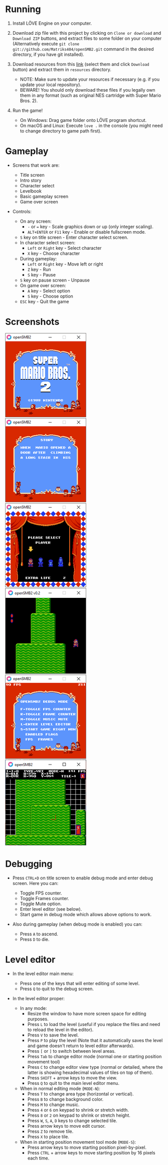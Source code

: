 # Running

1. Install LÖVE Engine on your computer.

2. Download zip file with this project by clicking on `Clone or download` and `Download ZIP` buttons, and extract files to some folder on your computer (Alternatively execute `git clone git://github.com/Matriks404/openSMB2.git` command in the desired directory, if you have git installed).

3. Download resources from this [link](https://drive.google.com/drive/folders/1Gqw8yUSekHwrbAnHErZbr7AdeugurBRq?usp=sharing) (select them and click `Download` button) and extract them in `resources` directory.

	* NOTE: Make sure to update your resources if necessary (e.g. if you update your local repository).
	* BEWARE! You should only download these files if you legally own them in any format (such as original NES cartridge with Super Mario Bros. 2).

4. Run the game!
	* On Windows: Drag game folder onto LÖVE program shortcut.
	* On macOS and Linux: Execute `love .` in the console (you might need to change directory to game path first).

# Gameplay

* Screens that work are:
	* Title screen
	* Intro story
	* Character select
	* Levelbook
	* Basic gameplay screen
	* Game over screen

* Controls:
	* On any screen:
		* `-` or `=` key - Scale graphics down or up (only integer scaling).
		* `ALT+ENTER` or `F11` key - Enable or disable fullscreen mode.
	* `S` key on title screen - Enter character select screen.
	* In character select screen:
		* `Left` or `Right` key - Select character
		* `X` key - Choose character
	* During gameplay:
		* `Left` or `Right` key - Move left or right
		* `Z` key - Run
		* `S` key - Pause
	* `S` key on pause screen - Unpause
	* On game over screen:
		* `A` key - Select option
		* `S` key - Choose option
	* `ESC` key - Quit the game

# Screenshots

![Title screen](/screenshots/1.png)
![Intro story](/screenshots/2.png)
![Character select](/screenshots/3.png)
![Gameplay](/screenshots/4.png)
![Debug screen](/screenshots/5.png)
![Level editor](/screenshots/6.png)


# Debugging

* Press `CTRL+D` on title screen to enable debug mode and enter debug screen. Here you can:
	* Toggle FPS counter.
	* Toggle Frames counter.
	* Toggle Mute option.
	* Enter level editor (see below).
	* Start game in debug mode which allows above options to work.

* Also during gameplay (when debug mode is enabled) you can:
	* Press `A` to ascend.
	* Press `D` to die.

# Level editor

* In the level editor main menu:
	* Press one of the keys that will enter editing of some level.
	* Press `Q` to quit to the debug screen.

* In the level editor proper:
	* In any mode:
		* Resize the window to have more screen space for editing purposes.
		* Press `L` to load the level (useful if you replace the files and need to reload the level in the editor).
		* Press `V` to save the level.
		* Press `P` to play the level (Note that it automatically saves the level and game doesn't return to level editor afterwards).
		* Press `[` or `]` to switch between level areas.
		* Press `Tab` to change editor mode (normal one or starting position movement tool)
		* Press `C` to change editor view type (normal or detailed, where the latter is showing hexadecimal values of tiles on top of them).
		* Press `SHIFT` + arrow keys to move the view.
		* Press `Q` to quit to the main level editor menu.
	* When in normal editing mode (`MODE-N`):
		* Press `T` to change area type (horizontal or vertical).
		* Press `B` to change background color.
		* Press `M` to change music.
		* Press `4` or `6` on keypad to shrink or stretch width.
		* Press `8` or `2` on keypad to shrink or stretch height.
		* Press `W`, `S`, `A`, `D` keys to change selected tile.
		* Press arrow keys to move edit cursor.
		* Press `Z` to remove tile.
		* Press `X` to place tile.
	* When in starting position movement tool mode (`MODE-S`):
		* Press arrow keys to move starting position pixel-by-pixel.
		* Press `CTRL` + arrow keys to move starting position by 16 pixels each time.